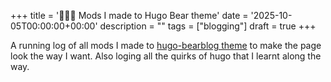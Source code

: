 +++
title = '👨🏼‍🎨 Mods I made to Hugo Bear theme'
date = '2025-10-05T00:00:00+00:00'
description = ""
tags = ["blogging"]
draft = true
+++

A running log of all mods I made to [hugo-bearblog theme](https://github.com/janraasch/hugo-bearblog) to make the page look the way I want. Also loging all the quirks of hugo that I learnt along the way. 

## 